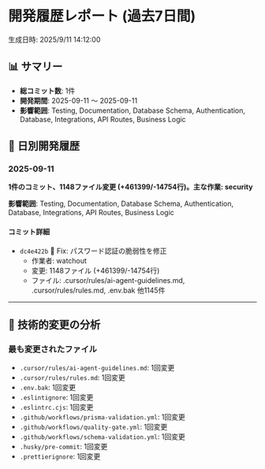 # 開発履歴レポート (過去7日間)

生成日時: 2025/9/11 14:12:00

## 📊 サマリー

- **総コミット数**: 1件
- **開発期間**: 2025-09-11 ～ 2025-09-11
- **影響範囲**: Testing, Documentation, Database Schema, Authentication, Database, Integrations, API Routes, Business Logic

## 📅 日別開発履歴

### 2025-09-11

**1件のコミット、1148ファイル変更 (+461399/-14754行)。主な作業: security**

**影響範囲**: Testing, Documentation, Database Schema, Authentication, Database, Integrations, API Routes, Business Logic

#### コミット詳細

- `dc4e422b` 🔐 Fix: パスワード認証の脆弱性を修正
  - 作業者: watchout
  - 変更: 1148ファイル (+461399/-14754行)
  - ファイル: .cursor/rules/ai-agent-guidelines.md, .cursor/rules/rules.md, .env.bak 他1145件

---

## 🔧 技術的変更の分析

### 最も変更されたファイル

- `.cursor/rules/ai-agent-guidelines.md`: 1回変更
- `.cursor/rules/rules.md`: 1回変更
- `.env.bak`: 1回変更
- `.eslintignore`: 1回変更
- `.eslintrc.cjs`: 1回変更
- `.github/workflows/prisma-validation.yml`: 1回変更
- `.github/workflows/quality-gate.yml`: 1回変更
- `.github/workflows/schema-validation.yml`: 1回変更
- `.husky/pre-commit`: 1回変更
- `.prettierignore`: 1回変更
